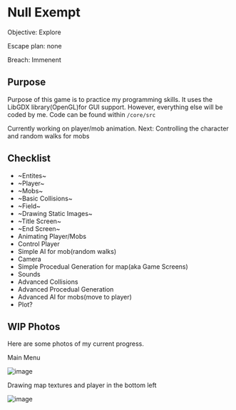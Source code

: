 # Null Exempt
Objective: Explore

Escape plan: none

Breach: Immenent


## Purpose
Purpose of this game is to practice my programming skills. It uses the LibGDX library(OpenGL)for GUI support. However, everything else will be coded by me. Code can be found within ```/core/src```

Currently working on player/mob animation. Next: Controlling the character and random walks for mobs

## Checklist

- ~Entites~
- ~Player~
- ~Mobs~
- ~Basic Collisions~
- ~Field~
- ~Drawing Static Images~
- ~Title Screen~
- ~End Screen~
- Animating Player/Mobs
- Control Player
- Simple AI for mob(random walks)
- Camera
- Simple Procedual Generation for map(aka Game Screens)
- Sounds
- Advanced Collisions
- Advanced Procedual Generation
- Advanced AI for mobs(move to player)
- Plot?

## WIP Photos
Here are some photos of my current progress.

Main Menu

![image](https://drive.google.com/uc?export=view&id=1gE1vOgqNMI0YknLcjXYO4xl2sYB-9TGp)

Drawing map textures and player in the bottom left

![image](https://drive.google.com/uc?export=view&id=1v3GZZpno94xMcnUJR2ALZZctsF2gprSC)
